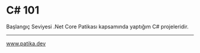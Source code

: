 # C# 101
Başlangıç Seviyesi .Net Core Patikası kapsamında yaptığım C# projeleridir.
***
[www.patika.dev ](https://www.patika.dev/tr)